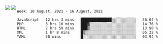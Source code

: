 <a href="https://github.com/anuraghazra/github-readme-stats">
  <img align="left" src="https://github-readme-stats.vercel.app/api?username=Tanesan&count_private=true&show_icons=true" />
</a>
<a href="https://github.com/anuraghazra/github-readme-stats">
  <img align="left" src="https://github-readme-stats.vercel.app/api/top-langs/?username=Tanesan" />
</a>

<!--START_SECTION:waka-->
```text
Week: 10 August, 2021 - 16 August, 2021

JavaScript   12 hrs 3 mins   ██████████████░░░░░░░░░░░   56.04 % 
PHP          3 hrs 10 mins   ███▓░░░░░░░░░░░░░░░░░░░░░   14.76 % 
HTML         2 hrs 59 mins   ███▒░░░░░░░░░░░░░░░░░░░░░   13.90 % 
XML          1 hr 8 mins     █▒░░░░░░░░░░░░░░░░░░░░░░░   05.32 % 
YAML         50 mins         █░░░░░░░░░░░░░░░░░░░░░░░░   03.94 % 
```
<!--END_SECTION:waka-->

